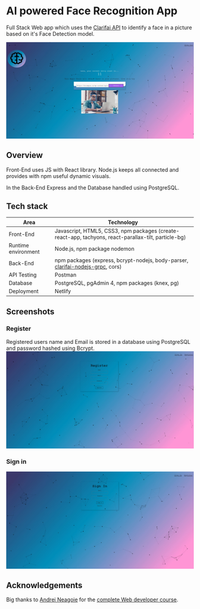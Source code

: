 # AI powered Face Recognition App

Full Stack Web app which uses the <a href="https://www.clarifai.com/products/armada-ml-prediction">Clarifai API</a> to identify a face in a picture based on it's Face Detection model.

<img src="https://github.com/Snopcare/Face-recognition-App/blob/master/src/Face%20detection.JPG" style="max-width: 100%;" alt="FaceRecognition" />

## Overview
Front-End uses JS with React library. 
Node.js keeps all connected and provides with npm useful dynamic visuals.

In the Back-End Express and the Database handled using PostgreSQL. 



## Tech stack

<table>
<thead>
<tr>
<th>Area</th>
<th>Technology</th>


</tr>
</thead>
<tbody>
	<tr>
		<td>Front-End</td>
		<td>Javascript, HTML5, CSS3, npm packages (create-react-app, tachyons, react-parallax-tilt, particle-bg) </td>
	</tr>
	<tr>
		<td>Runtime environment</td>
		<td>Node.js, npm package nodemon</td>
  </tr>
  <tr>
		<td>Back-End</td>
		<td>npm packages (express, bcrypt-nodejs, body-parser, <a href="https://github.com/Clarifai/clarifai-nodejs-grpc/blob/master/README.md">clarifai-nodejs-grpc</a>, cors) </td>
	</tr>
	<tr>
		<td>API Testing</td>
		<td>Postman</td>
	</tr>
	<tr>
		<td>Database</td>
		<td>PostgreSQL, pgAdmin 4, npm packages (knex, pg)</td>
	</tr>
    <tr>
		<td>Deployment</td>
		<td>Netlify</td>
	</tr>
</tbody>
</table>




## Screenshots

### Register 
Registered users name and Email is stored in a database using PostgreSQL and password hashed using Bcrypt.
<img src="https://github.com/Snopcare/Face-recognition-App/blob/master/src/Register.JPG" style="max-width: 100%;" alt="FaceRecognition" />

### Sign in
<img src="https://github.com/Snopcare/Face-recognition-App/blob/master/src/SignIn.JPG" style="max-width: 100%;" alt="FaceRecognition" />

## Acknowledgements

Big thanks to <a href="https://github.com/aneagoie/face-recognition-brain">Andrei Neagoie</a> for the <a href="https://www.udemy.com/the-complete-web-developer-zero-to-mastery/">complete Web developer course</a>.



